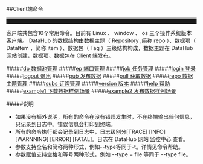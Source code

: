 ##Client端命令
<br>
<hr style=" height:12px;border:none;border-top:4px solid #A9A9A9;" />  
客户端共包含10个常用命令。目前有 Linux 、 window 、 os 三个操作系统版本客户端。 
DataHub 的数据结构由数据主题（ Repository ,简称 repo ）、数据项（ DataItem ，简称 item ）、数据包（ Tag ）三级结构构成，数据主题在 DataHub 网站创建，数据项、数据包在 Client 端发布。    

#####[dp 数据池管理](dp.md)
#####[ep 端口管理](ep.md)
#####[job 任务管理](job.md)
#####[login 登录](login.md)
#####[logout  退出](logout.md)
#####[pub  发布数据](pub.md)
#####[pull 获取数据](pull.md)
#####[repo  数据主题管理](repo.md)
#####[subs 订购管理](subs.md)
#####[version  版本](version.md)
#####[help  帮助](help.md)  
#####[example1 下载数据样例场景](example1.md) 
#####[example2 发布数据样例场景](example1.md)

#####说明
* 如果没有额外说明，所有的命令在没有错误发生时，不在终端输出任何信息，只记录到日志中。错误信息会打印到终端。
* 所有的命令执行都会记录到日志中，日志级别分[TRACE] [INFO] [WARNNING] [ERROR] [FATAL]。日志在 DataHub 网站 监控中心 查看。
* 参数支持全名和简称两种形式，例如--type等同于-t。详情见命令帮助。
* 参数赋值支持空格和等号两种形式，例如 --type = file 等同于 --type file。
